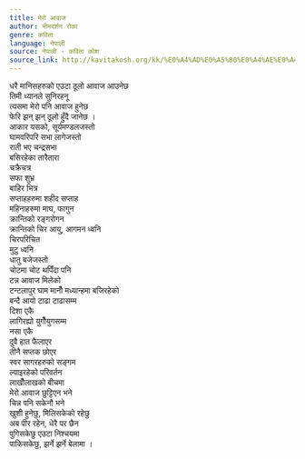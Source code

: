```yaml
---
title: मेरो आवाज
author: भीमदर्शन रोका
genre: कविता
language: नेपाली
source: नेपाली - कविता कोश
source_link: http://kavitakosh.org/kk/%E0%A4%AD%E0%A5%80%E0%A4%AE%E0%A4%A6%E0%A4%B0%E0%A5%8D%E0%A4%B6%E0%A4%A8_%E0%A4%B0%E0%A5%8B%E0%A4%95%E0%A4%BE
---
```


धरै मानिसहरुको एउटा ठूलो आवाज आउनेछ  
तिमी ध्यानले सुनिरहनू  
त्यसमा मेरो पनि आवाज हुनेछ  
फेरि झन् झन् ठूलो हुँदै जानेछ ।  
आकार यसको, सूर्यमण्डलजस्तो  
घामवरिपरि सभा लागेजस्तो  
राती भए चन्द्रसभा  
बसिरहेका तारैतारा  
चक्रैचत्र  
सफा शुभ्र  
बाहिर भित्र  
सप्ताहहरुमा शहीद सप्ताह  
महिनाहरुमा माघ, फागुन  
क्रान्तिको रङ्गरोगन  
क्रान्तिको चिर आयु, आगमन ध्वनि  
चिरपरिचित  
मुटु ध्वनि  
धातु बजेजस्तो  
चोटमा चोट थपिँदा पनि  
टन्न आवाज मिलेको  
टन्टलापुर घाम मानौँ मध्यान्हमा बजिरहेको  
बन्दै आयो टाढा टाढासम्म  
दिशा एकै  
लागिरह्यो युगौँयुगसम्म  
नसा एकै  
दुवै हात फैलाएर  
तीनै सप्तक छोएर  
स्वर सागरहरुको सङ्गम  
ल्याइरहेको परिवर्तन  
लाखौँलाखको बीचमा  
मेरो आवाज छुट्टिएन भने  
चिन्न पनि सकेनौ भने  
खुशी हुनेछु, मिलिसकेको रहेछु  
अब पीर रहेन, धेरै पर छैन  
पुगिसकेछु एउटा निश्चयमा  
पाकिसकेछु, झर्ने झर्ने बेलामा ।
